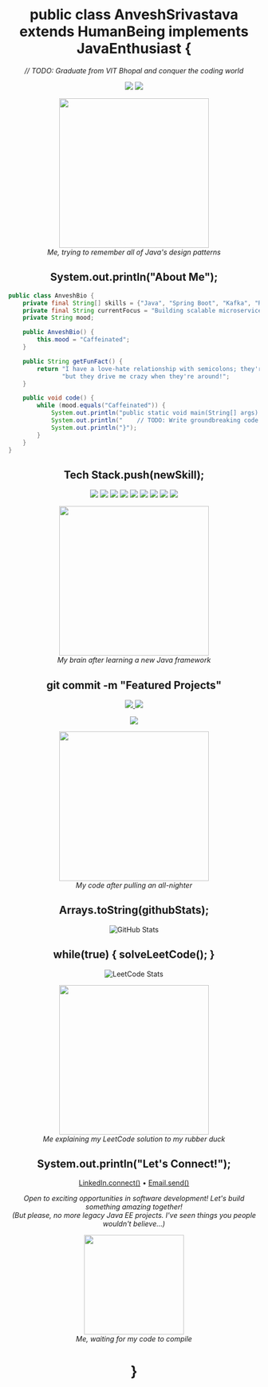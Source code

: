 <h1 align="center">public class AnveshSrivastava extends HumanBeing implements JavaEnthusiast {</h1>

<p align="center">
  <em>// TODO: Graduate from VIT Bhopal and conquer the coding world</em>
</p>

<p align="center">
  <a href="https://www.linkedin.com/in/anvesh-/"><img src="https://img.shields.io/badge/-LinkedIn-0077B5?style=flat-square&logo=Linkedin&logoColor=white"/></a>
  <a href="mailto:srivastavaanvesh13@gmail.com"><img src="https://img.shields.io/badge/-Email-D14836?style=flat-square&logo=Gmail&logoColor=white"/></a>
</p>

<p align="center">
  <img src="https://media.giphy.com/media/13HgwGsXF0aiGY/giphy.gif" width="300" />
  <br>
  <em>Me, trying to remember all of Java's design patterns</em>
</p>

<h2 align="center">System.out.println("About Me");</h2>

```java
public class AnveshBio {
    private final String[] skills = {"Java", "Spring Boot", "Kafka", "React", "MySQL", "PostgreSQL"};
    private final String currentFocus = "Building scalable microservices and battling LeetCode";
    private String mood;

    public AnveshBio() {
        this.mood = "Caffeinated";
    }

    public String getFunFact() {
        return "I have a love-hate relationship with semicolons; they're like my ex – I miss them when they're gone, " +
               "but they drive me crazy when they're around!";
    }

    public void code() {
        while (mood.equals("Caffeinated")) {
            System.out.println("public static void main(String[] args) {");
            System.out.println("    // TODO: Write groundbreaking code here");
            System.out.println("}");
        }
    }
}
```

<h2 align="center">Tech Stack.push(newSkill);</h2>

<p align="center">
  <img src="https://img.shields.io/badge/-Java-007396?style=for-the-badge&logo=java&logoColor=white"/>
  <img src="https://img.shields.io/badge/-Spring_Boot-6DB33F?style=for-the-badge&logo=spring-boot&logoColor=white"/>
  <img src="https://img.shields.io/badge/-Kafka-231F20?style=for-the-badge&logo=apache-kafka&logoColor=white"/>
  <img src="https://img.shields.io/badge/-React-61DAFB?style=for-the-badge&logo=react&logoColor=black"/>
  <img src="https://img.shields.io/badge/-MySQL-4479A1?style=for-the-badge&logo=mysql&logoColor=white"/>
  <img src="https://img.shields.io/badge/-PostgreSQL-336791?style=for-the-badge&logo=postgresql&logoColor=white"/>
  <img src="https://img.shields.io/badge/-Git-F05032?style=for-the-badge&logo=git&logoColor=white"/>
  <img src="https://img.shields.io/badge/-Docker-2496ED?style=for-the-badge&logo=docker&logoColor=white"/>
  <img src="https://img.shields.io/badge/-Kubernetes-326CE5?style=for-the-badge&logo=kubernetes&logoColor=white"/>
</p>

<p align="center">
  <img src="https://media.giphy.com/media/l3vRc55Fcp0Qc7vGM/giphy.gif" width="300" />
  <br>
  <em>My brain after learning a new Java framework</em>
</p>

<h2 align="center">git commit -m "Featured Projects"</h2>

<p align="center">
  <a href="https://github.com/rookieanvesh/hotel-management">
    <img src="https://github-readme-stats.vercel.app/api/pin/?username=rookieanvesh&repo=hotel-management&theme=radical" />
  </a>
  <a href="https://github.com/rookieanvesh/microservices">
    <img src="https://github-readme-stats.vercel.app/api/pin/?username=rookieanvesh&repo=microservices&theme=radical" />
  </a>
</p>
<p align="center">
  <a href="https://github.com/rookieanvesh/job-portal">
    <img src="https://github-readme-stats.vercel.app/api/pin/?username=rookieanvesh&repo=job-portal&theme=radical" />
  </a>
</p>

<p align="center">
  <img src="https://media.giphy.com/media/ZVik7pBtu9dNS/giphy.gif" width="300" />
  <br>
  <em>My code after pulling an all-nighter</em>
</p>

<h2 align="center">Arrays.toString(githubStats);</h2>

<p align="center">
  <img src="https://github-readme-stats.vercel.app/api?username=rookieanvesh&show_icons=true&theme=radical" alt="GitHub Stats" />
</p>

<h2 align="center">while(true) { solveLeetCode(); }</h2>

<p align="center">
  <img src="https://leetcard.jacoblin.cool/rookieanvesh?theme=dark&font=Fira%20Mono&ext=heatmap" alt="LeetCode Stats"/>
</p>

<p align="center">
  <img src="https://media.giphy.com/media/5tdqM1mUNvg7ox9gOi/giphy.gif" width="300" />
  <br>
  <em>Me explaining my LeetCode solution to my rubber duck</em>
</p>

<h2 align="center">System.out.println("Let's Connect!");</h2>

<p align="center">
  <a href="https://www.linkedin.com/in/anvesh-/">LinkedIn.connect()</a> •
  <a href="mailto:srivastavaanvesh13@gmail.com">Email.send()</a>
</p>

<p align="center">
  <em>Open to exciting opportunities in software development! Let's build something amazing together!</em>
  <br>
  <em>(But please, no more legacy Java EE projects. I've seen things you people wouldn't believe...)</em>
</p>

<p align="center">
  <img src="https://media.giphy.com/media/LmNwrBhejkK9EFP504/giphy.gif" width="200" />
  <br>
  <em>Me, waiting for my code to compile</em>
</p>

<h1 align="center">}</h1>
